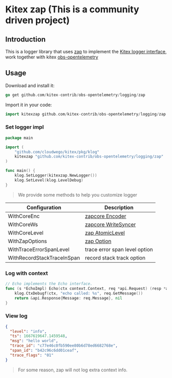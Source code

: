 # Kitex zap (This is a community driven project)

## Introduction

This is a logger library that uses [zap](https://github.com/uber-go/zap) to implement the [Kitex logger interface](https://www.cloudwego.io/docs/kitex/tutorials/basic-feature/logging/), work together with kitex [obs-opentelemetry](https://github.com/kitex-contrib/obs-opentelemetry)

## Usage

Download and install it:

```go
go get github.com/kitex-contrib/obs-opentelemetry/logging/zap
```

Import it in your code:

```go
import kitexzap github.com/kitex-contrib/obs-opentelemetry/logging/zap
```

### Set logger impl

```go
package main

import (
    "github.com/cloudwego/kitex/pkg/klog"
    kitexzap "github.com/kitex-contrib/obs-opentelemetry/logging/zap"
)

func main() {
    klog.SetLogger(kitexzap.NewLogger())
    klog.SetLevel(klog.LevelDebug)
}
```

> We provide some methods to help you customize logger

| Configuration              | Description                                                                   |
| -------------------------- | ----------------------------------------------------------------------------- |
| WithCoreEnc                | [zapcore Encoder](https://pkg.go.dev/go.uber.org/zap/zapcore#Encoder)         |
| WithCoreWs                 | [zapcore WriteSyncer](https://pkg.go.dev/go.uber.org/zap/zapcore#WriteSyncer) |
| WithCoreLevel              | [zap AtomicLevel](https://pkg.go.dev/go.uber.org/zap#AtomicLevel)             |
| WithZapOptions             | [zap Option](https://pkg.go.dev/go.uber.org/zap#Option)                       |
| WithTraceErrorSpanLevel    | trace error span level option                                                 |
| WithRecordStackTraceInSpan | record stack track option                                                     |

### Log with context

```go
// Echo implements the Echo interface.
func (s *EchoImpl) Echo(ctx context.Context, req *api.Request) (resp *api.Response, err error) {
    klog.CtxDebugf(ctx, "echo called: %s", req.GetMessage())
    return &api.Response{Message: req.Message}, nil
}
```

### View log

```json
{
  "level": "info",
  "ts": 1667619647.1459548,
  "msg": "hello world",
  "trace_id": "c77e46c0fb590ee80b6d78ed6682768e",
  "span_id": "b42c96c6dd01ceaf",
  "trace_flags": "01"
}
```

> For some reason, zap will not log extra context info.
